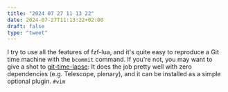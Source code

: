 ```yaml
---
title: "2024 07 27 11 13 22"
date: 2024-07-27T11:13:22+02:00
draft: false
type: "tweet"
---
```


I try to use all the features of fzf-lua, and it's quite easy to reproduce a Git time machine with the `bcommit` command. If you're not, you may want to give a shot to [git-time-lapse](https://github.com/junkblocker/git-time-lapse): It does the job pretty well with zero dependencies (e.g. Telescope, plenary), and it can be installed as a simple optional plugin. `#vim`
